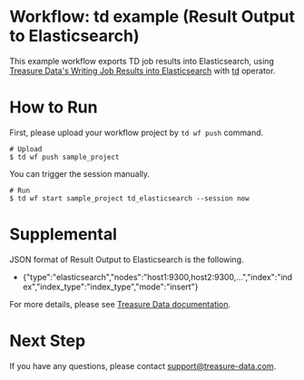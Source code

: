 # Workflow: td example (Result Output to Elasticsearch)

This example workflow exports TD job results into Elasticsearch, using [Treasure Data's Writing Job Results into Elasticsearch](https://docs.treasuredata.com/articles/result-into-elasticsearch) with [td](http://docs.digdag.io/operators/td.html) operator.

# How to Run

First, please upload your workflow project by `td wf push` command.

    # Upload
    $ td wf push sample_project

You can trigger the session manually.

    # Run
    $ td wf start sample_project td_elasticsearch --session now
    
# Supplemental

JSON format of Result Output to Elasticsearch is the following.

- {"type":"elasticsearch","nodes":"host1:9300,host2:9300,...","index":"index","index_type":"index_type","mode":"insert"}

For more details, please see [Treasure Data documentation](https://docs.treasuredata.com/articles/result-into-elasticsearch).

# Next Step

If you have any questions, please contact support@treasure-data.com.
